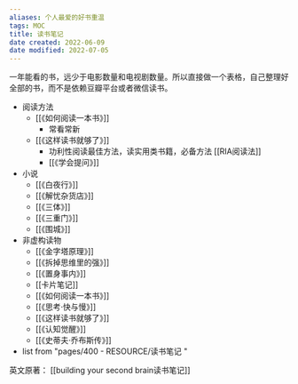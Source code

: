 ```yaml
---
aliases: 个人最爱的好书重温
tags: MOC 
title: 读书笔记
date created: 2022-06-09
date modified: 2022-07-05
---
```


一年能看的书，远少于电影数量和电视剧数量。所以直接做一个表格，自己整理好全部的书，而不是依赖豆瓣平台或者微信读书。

- 阅读方法
	- [[《如何阅读一本书》]]
		- 常看常新
	- [[《这样读书就够了》]]
		- 功利性阅读最佳方法，读实用类书籍，必备方法 [[RIA阅读法]]
		- [[《学会提问》]]
- 小说
	- [[《白夜行》]]
	- [[《解忧杂货店》]]
	- [[《三体》]]
	- [[《三重门》]]
	- [[《围城》]]
- 非虚构读物
	- [[《金字塔原理》]]
	- [[《拆掉思维里的强》]]
	- [[《置身事内》]]
	- [[卡片笔记]]
	- [[《如何阅读一本书》]]
	- [[《思考·快与慢》]]
	- [[《这样读书就够了》]]
	- [[《认知觉醒》]]
	- [[《史蒂夫·乔布斯传》]]
- list
  from "pages/400 - RESOURCE/读书笔记 "

英文原著：
[[building your second brain读书笔记]]
